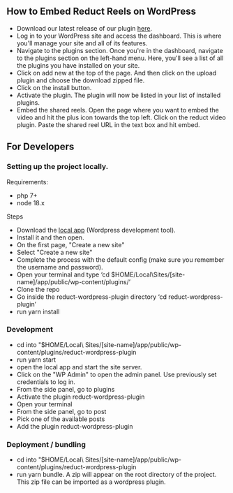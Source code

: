 ## How to Embed Reduct Reels on WordPress 
- Download our latest release of our plugin [here](https://github.com/reduct-inc/reduct-wordpress-plugin/releases/latest).
- Log in to your WordPress site and access the dashboard. This is where you'll manage your site and all of its features.
- Navigate to the plugins section. Once you're in the dashboard, navigate to the plugins section on the left-hand menu. Here, you'll see a list of all the plugins you have installed on your site.
- Click on add new at the top of the page. And then click on the upload plugin and choose the download zipped file.
- Click on the install button.
- Activate the plugin. The plugin will now be listed in your list of installed plugins.
- Embed the shared reels. Open the page where you want to embed the video and hit the plus icon towards the top left. Click on the reduct video plugin. Paste the shared reel URL in the text box and hit embed.


## For Developers

### Setting up the project locally.

Requirements:

- php 7+
- node 18.x

Steps

- Download the [local app](https://localwp.com/) (Wordpress development tool).
- Install it and then open.
- On the first page, "Create a new site"
- Select "Create a new site"
- Complete the process with the default config (make sure you remember the username and password).
- Open your terminal and type 
  ‘cd $HOME/Local\Sites/[site-name]/app/public/wp-content/plugins/’
- Clone the repo
- Go inside the reduct-wordpress-plugin directory
  ‘cd reduct-wordpress-plugin’
- run yarn install


### Development
- cd into "$HOME/Local\ Sites/[site-name]/app/public/wp-content/plugins/reduct-wordpress-plugin
- run yarn start
- open the local app and start the site server.
- Click on the "WP Admin" to open the admin panel. Use previously set credentials to log in.
- From the side panel, go to plugins
- Activate the plugin reduct-wordpress-plugin
- Open your terminal
- From the side panel, go to post
- Pick one of the available posts
- Add the plugin reduct-wordpress-plugin


### Deployment / bundling

- cd into "$HOME/Local\ Sites/[site-name]/app/public/wp-content/plugins/reduct-wordpress-plugin
- run yarn bundle. A zip will appear on the root directory of the project. This zip file can be imported as a wordpress plugin.

